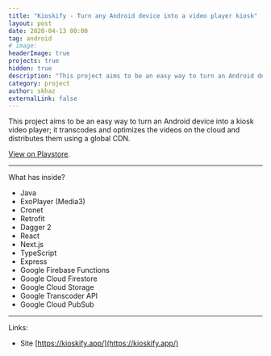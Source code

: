 ```yaml
---
title: "Kioskify - Turn any Android device into a video player kiosk"
layout: post
date: 2020-04-13 00:00
tag: android
# image:
headerImage: true
projects: true
hidden: true
description: "This project aims to be an easy way to turn an Android device into a kiosk video player; it transcodes and optimizes the videos on the cloud and distributes them using a global CDN."
category: project
author: skhaz
externalLink: false
---
```


This project aims to be an easy way to turn an Android device into a kiosk video player; it transcodes and optimizes the videos on the cloud and distributes them using a global CDN.

[View on Playstore](https://play.google.com/store/apps/details?id=dev.skhaz.kioskify).

---

What has inside?

-   Java
-   ExoPlayer (Media3)
-   Cronet
-   Retrofit
-   Dagger 2
-   React
-   Next.js
-   TypeScript
-   Express
-   Google Firebase Functions
-   Google Cloud Firestore
-   Google Cloud Storage
-   Google Transcoder API
-   Google Cloud PubSub

---

Links:

-   Site [https://kioskify.app/](https://kioskify.app/)
